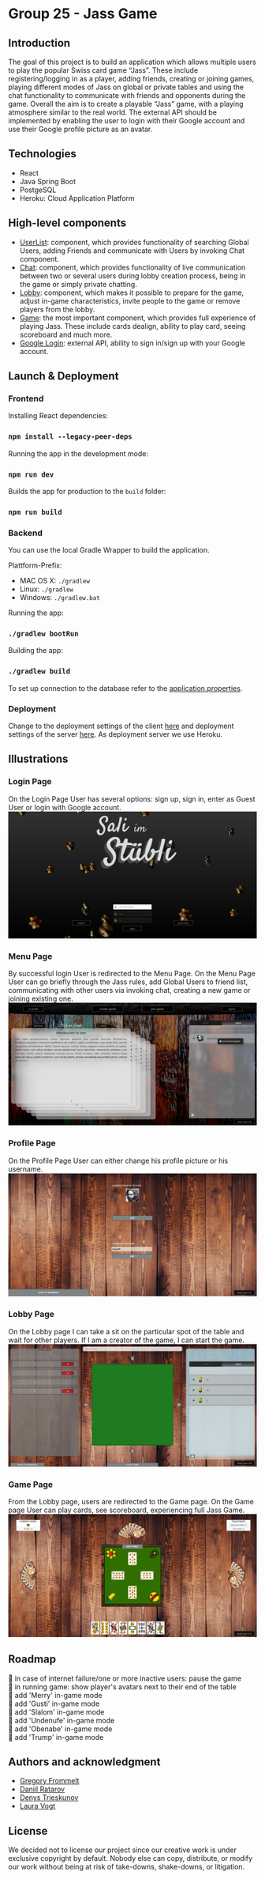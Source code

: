 # Group 25 - Jass Game

## Introduction
The goal of this project is to build an application which allows multiple users to play the popular Swiss card game “Jass”. These include registering/logging in as a player, adding friends, creating or joining games, playing different modes of Jass on global or private tables and using the chat functionality to communicate with friends and opponents during the game. Overall the aim is to create a playable “Jass” game, with a playing atmosphere similar to the real world. The external API should be implemented by enabling the user to login with their Google account and use their Google profile picture as an avatar.

## Technologies
* React
* Java Spring Boot
* PostgeSQL
* Heroku: Cloud Application Platform

## High-level components
* [UserList](https://github.com/sopra-fs21-group-25/sopra-fs21-jass-client/blob/master/src/components/application/applicationAssets/UserList.js): component, which provides functionality of searching Global Users, adding Friends and communicate with Users by invoking Chat component.
* [Chat](https://github.com/sopra-fs21-group-25/sopra-fs21-jass-client/blob/master/src/components/application/applicationAssets/UserChat.js): component, which provides functionality of live communication between two or several users during lobby creation process, being in the game or simply private chatting.  
* [Lobby](https://github.com/sopra-fs21-group-25/sopra-fs21-jass-client/blob/master/src/components/application/LobbyPage.js): component, which makes it possible to prepare for the game, adjust in-game characteristics, invite people to the game or remove players from the lobby. 
* [Game](https://github.com/sopra-fs21-group-25/sopra-fs21-jass-client/blob/master/src/components/game/GamePlus.js): the most important component, which provides full experience of playing Jass. These include cards dealign, ability to play card, seeing scoreboard and much more.
* [Google Login](https://github.com/sopra-fs21-group-25/sopra-fs21-jass-client/blob/master/src/components/login/Login.js): external API, ability to sign in/sign up with your Google account.

## Launch & Deployment
### Frontend
Installing React dependencies:
### `npm install --legacy-peer-deps`
Running the app in the development mode:
### `npm run dev`
Builds the app for production to the `build` folder:
### `npm run build`

### Backend
You can use the local Gradle Wrapper to build the application.

Plattform-Prefix:

-   MAC OS X: `./gradlew`
-   Linux: `./gradlew`
-   Windows: `./gradlew.bat`

Running the app:
### `./gradlew bootRun`
Building the app:
### `./gradlew build`
To set up connection to the database refer to the [application.properties](https://github.com/sopra-fs21-group-25/sopra-fs21-jass-server/blob/master/src/main/resources/application.properties).

### Deployment
Change to the deployment settings of the client [here](https://github.com/sopra-fs21-group-25/sopra-fs21-jass-client/blob/master/.github/workflows/deploy.yml) and deployment settings of the server [here](https://github.com/sopra-fs21-group-25/sopra-fs21-jass-server/blob/master/.github/workflows/deploy.yml). As deployment server we use Heroku.

## Illustrations
### Login Page
On the Login Page User has several options: sign up, sign in, enter as Guest User or login with Google account. 
![alt text](./illustrations/login.png)

### Menu Page
By successful login User is redirected to the Menu Page. On the Menu Page User can go briefly through the Jass rules, add Global Users to friend list, communicating with other users via invoking chat, creating a new game or joining existing one. 
![alt text](./illustrations/menu.png)

### Profile Page
On the Profile Page User can either change his profile picture or his username. 
![alt text](./illustrations/profile.png)

### Lobby Page
On the Lobby page I can take a sit on the particular spot of the table and wait for other players. If I am a creator of the game, I can start the game. 
![alt text](./illustrations/lobby.png)

### Game Page
From the Lobby page, users are redirected to the Game page. On the Game page User can play cards, see scoreboard, experiencing full Jass Game. 
![alt text](./illustrations/game.png)

## Roadmap
:black_square_button: in case of internet failure/one or more inactive users: pause the game<br/>
:black_square_button: in running game: show player's avatars next to their end of the table<br/>
:black_square_button: add 'Merry' in-game mode<br/>
:black_square_button: add 'Gusti' in-game mode<br/>
:black_square_button: add 'Slalom' in-game mode<br/>
:black_square_button: add 'Undenufe' in-game mode<br/>
:black_square_button: add 'Obenabe' in-game mode<br/>
:black_square_button: add 'Trump' in-game mode<br/>

## Authors and acknowledgment
- [Gregory Frommelt](https://github.com/fromGreg)
- [Daniil Ratarov](https://github.com/RatarovDaniil)
- [Denys Trieskunov](https://github.com/treskdenis)
- [Laura Vogt](https://github.com/laura-vogt)

## License
We decided not to license our project since our creative work is under exclusive copyright by default. Nobody else can copy, distribute, or modify our work without being at risk of take-downs, shake-downs, or litigation.
